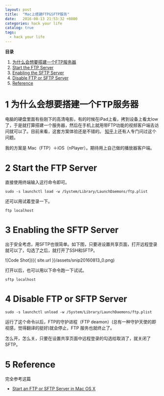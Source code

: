 ```yaml
---
layout: post
title:  "Mac上搭建FTP&SFTP服务"
date:   2016-08-13 21:53:32 +0800
categories: hack your life
catalog: true
tags:
  - hack your life
---
```



**目录**

1. [ 为什么会想要搭建一个FTP服务器](#why)
2. [ Start the FTP Server](#FTP)
3. [ Enabling the SFTP Server](#SFTP)
4. [ Disable FTP or SFTP Server](#disable)
5. [Reference](#reference)


1 为什么会想要搭建一个FTP服务器<a name="why"></a>
===

电脑的硬盘里面有些刚下的高清电影，有的时候在iPad上看，拷到设备上看太low了，于是就打算搭建一个服务器，然后在手机上就用带FTP功能的视频客户端去访问就可以了。目前来看，这套方案体验还是不错的。
[知乎](https://www.zhihu.com/question/20581392)上还有人专门问过这个问题。


我的方案是 Mac（FTP）＋iOS（nPlayer）。期待用上自己做的播放器客户端。


2 Start the FTP Server<a name="FTP"></a>
===
直接使用终端输入这行命令即可。

~~~
sudo -s launchctl load -w /System/Library/LaunchDaemons/ftp.plist
~~~

还可以用试着登录一下。

~~~
ftp localhost
~~~


3 Enabling the SFTP Server <a name="SFTP"></a>
===

出于安全考虑，用SFTP也很简单。如下图，只要进设置共享页面，打开远程登录就可以了，勾选了之后，就打开了SSH和SFTP。

![Code Shot]({{ site.url }}/assets/snip20160813_0.png)



打开以后，也可以用以下命令跑一下试试。

~~~
sftp localhost
~~~

4 Disable FTP or SFTP Server <a name="disable"></a>
===


~~~
sudo -s launchctl unload -w /System/Library/LaunchDaemons/ftp.plist
~~~

运行了这个命令以后，FTP的守护进程（FTP deamon）(总有一种守护天使的即视感，觉得翻译的挺好)就会停止，FTP 服务也就终止了。

怎么开，怎么关，只要在设置共享页面中远程登录的勾选给取消了，就关闭了SFTP。



5 Reference<a name="reference"></a>
===

完全参考这篇

- [Start an FTP or SFTP Server in Mac OS X](http://osxdaily.com/2011/09/29/start-an-ftp-or-sftp-server-in-mac-os-x-lion/
)
